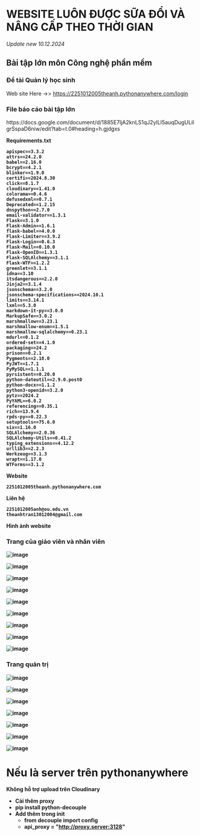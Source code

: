 <h1>WEBSITE LUÔN ĐƯỢC SỮA ĐỔI VÀ NÂNG CẤP THEO THỜI GIAN </h1> <i>Update new 10.12.2024 </i>
<h2>Bài tập lớn môn Công nghệ phần mềm</h2>

<h3> Đề tài Quản lý học sinh </h3>


Web site Here   ->>  https://2251012005theanh.pythonanywhere.com/login

<h3>File báo cáo bài tập lớn </h3> 
<span> https://docs.google.com/document/d/1885E7ljA2knLS1qJ2ylLI5auqDugULiIgrSspaD6niw/edit?tab=t.0#heading=h.gjdgxs </span>

<b><span>Requirements.txt</span>
```text
apispec==3.3.2
attrs==24.2.0
babel==2.16.0
bcrypt==4.2.1
blinker==1.9.0
certifi==2024.8.30
click==8.1.7
cloudinary==1.41.0
colorama==0.4.6
defusedxml==0.7.1
Deprecated==1.2.15
dnspython==2.7.0
email-validator==1.3.1
Flask==3.1.0
Flask-Admin==1.6.1
flask-babel==4.0.0
Flask-Limiter==3.9.2
Flask-Login==0.6.3
Flask-Mail==0.10.0
Flask-OpenID==1.3.1
Flask-SQLAlchemy==3.1.1
Flask-WTF==1.2.2
greenlet==3.1.1
idna==3.10
itsdangerous==2.2.0
Jinja2==3.1.4
jsonschema==3.2.0
jsonschema-specifications==2024.10.1
limits==3.14.1
lxml==5.3.0
markdown-it-py==3.0.0
MarkupSafe==3.0.2
marshmallow==3.23.1
marshmallow-enum==1.5.1
marshmallow-sqlalchemy==0.23.1
mdurl==0.1.2
ordered-set==4.1.0
packaging==24.2
prison==0.2.1
Pygments==2.18.0
PyJWT==1.7.1
PyMySQL==1.1.1
pyrsistent==0.20.0
python-dateutil==2.9.0.post0
python-docx==1.1.2
python3-openid==3.2.0
pytz==2024.2
PyYAML==6.0.2
referencing==0.35.1
rich==13.9.4
rpds-py==0.22.3
setuptools==75.6.0
six==1.16.0
SQLAlchemy==2.0.36
SQLAlchemy-Utils==0.41.2
typing_extensions==4.12.2
urllib3==2.2.3
Werkzeug==3.1.3
wrapt==1.17.0
WTForms==3.1.2
```
Website 
```
2251012005theanh.pythonanywhere.com
```
Liên hệ 
```
2251012005anh@ou.edu.vn
theanhtran13012004@gmail.com

```
Hình ảnh website

<h3>Trang của giáo viên và nhân viên</h3>


![image](https://github.com/user-attachments/assets/c60785e2-0447-466f-8335-19982e8e1457)


![image](https://github.com/user-attachments/assets/93929ea1-03ac-4f3d-8bbe-aa0b2ff94f3e)


![image](https://github.com/user-attachments/assets/d0e4fad2-3d96-41ee-b1b6-3c2fb0b6d796)


![image](https://github.com/user-attachments/assets/d049b59f-376d-4144-90d5-7f8f3dc44eec)


![image](https://github.com/user-attachments/assets/dfb08cfb-b806-4e85-a27c-bb4d028f75b1)


![image](https://github.com/user-attachments/assets/bdd7d210-0478-49cf-8369-450e78df7d29)


![image](https://github.com/user-attachments/assets/21da56b3-c670-4baa-9f49-e092200d977b)


![image](https://github.com/user-attachments/assets/14c51686-592e-404f-ba2f-5bba5518073a)


![image](https://github.com/user-attachments/assets/2ce052b6-118c-42e0-aabf-a5d09d185fd8)



<h3> Trang quản trị </h3>

![image](https://github.com/user-attachments/assets/06243d40-6a27-4316-8fe3-ecfb46d44d69)


![image](https://github.com/user-attachments/assets/47dcea4e-7a33-48d8-a1fe-6547f9856c7a)



![image](https://github.com/user-attachments/assets/a67943da-f2ef-4d47-843a-d96721cc5362)



![image](https://github.com/user-attachments/assets/66f1cadb-37c3-4470-99c3-431f669ea007)



![image](https://github.com/user-attachments/assets/ed3d1c59-877c-4455-90e5-02db1aa85666)



![image](https://github.com/user-attachments/assets/c223418f-c7c6-4c2e-8c9b-0ce440f86a8d)



![image](https://github.com/user-attachments/assets/2dd47063-f7c6-486c-ae98-abe776be52d4)


<h1>Nếu là server trên pythonanywhere </h1> 
Không hỗ trợ upload trên Cloudinary 

- Cài thêm proxy
- pip install python-decouple
- Add thêm trong __init__
  + from decouple import config
  +  api_proxy = "http://proxy.server:3128"





